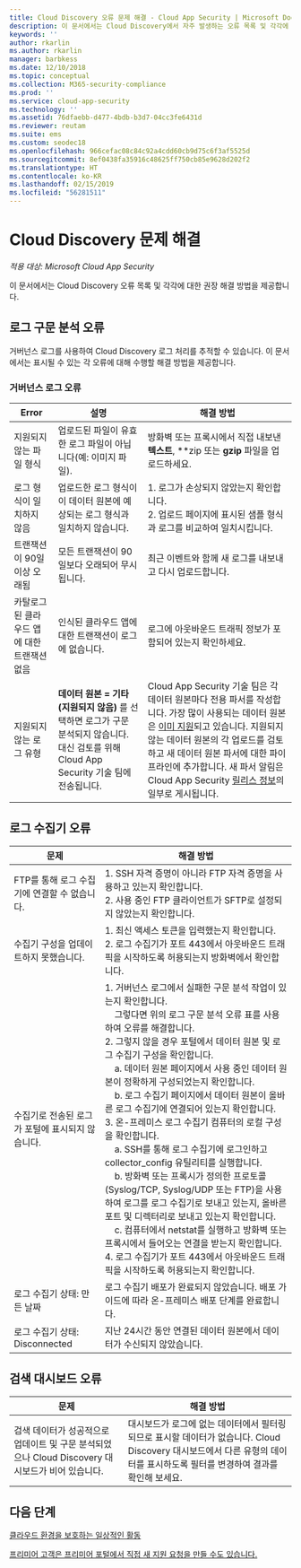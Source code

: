 ```yaml
---
title: Cloud Discovery 오류 문제 해결 - Cloud App Security | Microsoft Docs
description: 이 문서에서는 Cloud Discovery에서 자주 발생하는 오류 목록 및 각각에 대한 권장 해결 방법을 제공합니다.
keywords: ''
author: rkarlin
ms.author: rkarlin
manager: barbkess
ms.date: 12/10/2018
ms.topic: conceptual
ms.collection: M365-security-compliance
ms.prod: ''
ms.service: cloud-app-security
ms.technology: ''
ms.assetid: 76dfaebb-d477-4bdb-b3d7-04cc3fe6431d
ms.reviewer: reutam
ms.suite: ems
ms.custom: seodec18
ms.openlocfilehash: 966cefac08c84c92a4cdd60cb9d75c6f3af5525d
ms.sourcegitcommit: 8ef0438fa35916c48625ff750cb85e9628d202f2
ms.translationtype: HT
ms.contentlocale: ko-KR
ms.lasthandoff: 02/15/2019
ms.locfileid: "56281511"
---
```

# <a name="troubleshooting-cloud-discovery"></a>Cloud Discovery 문제 해결

*적용 대상: Microsoft Cloud App Security*

이 문서에서는 Cloud Discovery 오류 목록 및 각각에 대한 권장 해결 방법을 제공합니다.

## <a name="log-parsing-errors"></a>로그 구문 분석 오류

거버넌스 로그를 사용하여 Cloud Discovery 로그 처리를 추적할 수 있습니다. 이 문서에서는 표시될 수 있는 각 오류에 대해 수행할 해결 방법을 제공합니다.

### <a name="governance-log-errors"></a>거버넌스 로그 오류

|Error|설명|해결 방법|
|----|----|----|
|지원되지 않는 파일 형식|업로드된 파일이 유효한 로그 파일이 아닙니다(예: 이미지 파일).|방화벽 또는 프록시에서 직접 내보낸 **텍스트**, **zip 또는 **gzip** 파일을 업로드하세요.|
|로그 형식이 일치하지 않음|업로드한 로그 형식이 이 데이터 원본에 예상되는 로그 형식과 일치하지 않습니다.|1. 로그가 손상되지 않았는지 확인합니다. <br /> 2. 업로드 페이지에 표시된 샘플 형식과 로그를 비교하여 일치시킵니다.|
|트랜잭션이 90일 이상 오래됨|모든 트랜잭션이 90일보다 오래되어 무시됩니다.|최근 이벤트와 함께 새 로그를 내보내고 다시 업로드합니다.|
|카탈로그된 클라우드 앱에 대한 트랜잭션 없음|인식된 클라우드 앱에 대한 트랜잭션이 로그에 없습니다.|로그에 아웃바운드 트래픽 정보가 포함되어 있는지 확인하세요.|
|지원되지 않는 로그 유형|**데이터 원본 = 기타(지원되지 않음)** 를 선택하면 로그가 구문 분석되지 않습니다. 대신 검토를 위해 Cloud App Security 기술 팀에 전송됩니다.|Cloud App Security 기술 팀은 각 데이터 원본마다 전용 파서를 작성합니다. 가장 많이 사용되는 데이터 원본은 [이미 지원](set-up-cloud-discovery.md)되고 있습니다. 지원되지 않는 데이터 원본의 각 업로드를 검토하고 새 데이터 원본 파서에 대한 파이프라인에 추가합니다. 새 파서 알림은 Cloud App Security [릴리스 정보](release-notes.md)의 일부로 게시됩니다.|

## <a name="log-collector-errors"></a>로그 수집기 오류

|문제 | 해결 방법 |
|--------|--|
|FTP를 통해 로그 수집기에 연결할 수 없습니다.| 1. SSH 자격 증명이 아니라 FTP 자격 증명을 사용하고 있는지 확인합니다. <br />2. 사용 중인 FTP 클라이언트가 SFTP로 설정되지 않았는지 확인합니다.  |
|수집기 구성을 업데이트하지 못했습니다. | 1. 최신 액세스 토큰을 입력했는지 확인합니다. <br />2. 로그 수집기가 포트 443에서 아웃바운드 트래픽을 시작하도록 허용되는지 방화벽에서 확인합니다.|
|수집기로 전송된 로그가 포털에 표시되지 않습니다. | 1.  거버넌스 로그에서 실패한 구문 분석 작업이 있는지 확인합니다.  <br />  &nbsp;&nbsp;&nbsp;&nbsp;그렇다면 위의 로그 구문 분석 오류 표를 사용하여 오류를 해결합니다.<br /> 2. 그렇지 않을 경우 포털에서 데이터 원본 및 로그 수집기 구성을 확인합니다. <br /> &nbsp;&nbsp;&nbsp;&nbsp;a. 데이터 원본 페이지에서 사용 중인 데이터 원본이 정확하게 구성되었는지 확인합니다. <br />&nbsp;&nbsp;&nbsp;&nbsp;b. 로그 수집기 페이지에서 데이터 원본이 올바른 로그 수집기에 연결되어 있는지 확인합니다. <br /> 3. 온-프레미스 로그 수집기 컴퓨터의 로컬 구성을 확인합니다.  <br />&nbsp;&nbsp;&nbsp;&nbsp;a. SSH를 통해 로그 수집기에 로그인하고 collector_config 유틸리티를 실행합니다.<br/>&nbsp;&nbsp;&nbsp;&nbsp;b. 방화벽 또는 프록시가 정의한 프로토콜(Syslog/TCP, Syslog/UDP 또는 FTP)을 사용하여 로그를 로그 수집기로 보내고 있는지, 올바른 포트 및 디렉터리로 보내고 있는지 확인합니다.<br /> &nbsp;&nbsp;&nbsp;&nbsp;c. 컴퓨터에서 netstat를 실행하고 방화벽 또는 프록시에서 들어오는 연결을 받는지 확인합니다. <br /> 4.   로그 수집기가 포트 443에서 아웃바운드 트래픽을 시작하도록 허용되는지 확인합니다. |
|로그 수집기 상태: 만든 날짜 | 로그 수집기 배포가 완료되지 않았습니다. 배포 가이드에 따라 온-프레미스 배포 단계를 완료합니다.|
|로그 수집기 상태: Disconnected | 지난 24시간 동안 연결된 데이터 원본에서 데이터가 수신되지 않았습니다. |


## <a name="discovery-dashboard-errors"></a>검색 대시보드 오류

|문제|해결 방법|
|----|----|
|검색 데이터가 성공적으로 업데이트 및 구문 분석되었으나 Cloud Discovery 대시보드가 비어 있습니다.|대시보드가 로그에 없는 데이터에서 필터링되므로 표시할 데이터가 없습니다. Cloud Discovery 대시보드에서 다른 유형의 데이터를 표시하도록 필터를 변경하여 결과를 확인해 보세요.|

## <a name="next-steps"></a>다음 단계
  
[클라우드 환경을 보호하는 일상적인 활동](daily-activities-to-protect-your-cloud-environment.md)   

[프리미어 고객은 프리미어 포털에서 직접 새 지원 요청을 만들 수도 있습니다.](https://premier.microsoft.com/)  


